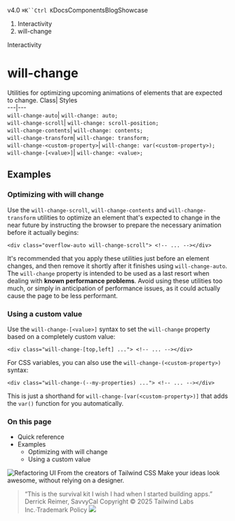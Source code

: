 v4.0
`⌘K``Ctrl K`DocsComponentsBlogShowcase
  1. Interactivity
  2. will-change


Interactivity
# will-change
Utilities for optimizing upcoming animations of elements that are expected to change.
Class| Styles  
---|---  
`will-change-auto`| `will-change: auto;`  
`will-change-scroll`| `will-change: scroll-position;`  
`will-change-contents`| `will-change: contents;`  
`will-change-transform`| `will-change: transform;`  
`will-change-<custom-property>`| `will-change: var(<custom-property>);`  
`will-change-[<value>]`| `will-change: <value>;`  
## Examples
### Optimizing with will change
Use the `will-change-scroll`, `will-change-contents` and `will-change-transform` utilities to optimize an element that's expected to change in the near future by instructing the browser to prepare the necessary animation before it actually begins:
```
<div class="overflow-auto will-change-scroll"> <!-- ... --></div>
```

It's recommended that you apply these utilities just before an element changes, and then remove it shortly after it finishes using `will-change-auto`.
The `will-change` property is intended to be used as a last resort when dealing with **known performance problems**. Avoid using these utilities too much, or simply in anticipation of performance issues, as it could actually cause the page to be less performant.
### Using a custom value
Use the `will-change-[<value>]` syntax to set the `will-change` property based on a completely custom value:
```
<div class="will-change-[top,left] ..."> <!-- ... --></div>
```

For CSS variables, you can also use the `will-change-(<custom-property>)` syntax:
```
<div class="will-change-(--my-properties) ..."> <!-- ... --></div>
```

This is just a shorthand for `will-change-[var(<custom-property>)]` that adds the `var()` function for you automatically.
### On this page
  * Quick reference
  * Examples
    * Optimizing with will change
    * Using a custom value


![Refactoring UI](https://tailwindcss.com/_next/image?url=%2F_next%2Fstatic%2Fmedia%2Fbook-promo.27d91093.png&w=256&q=75)
From the creators of Tailwind CSS
Make your ideas look awesome, without relying on a designer.
> “This is the survival kit I wish I had when I started building apps.”
> Derrick Reimer, SavvyCal
Copyright © 2025 Tailwind Labs Inc.·Trademark Policy
![](https://cdn.usefathom.com/?h=https%3A%2F%2Ftailwindcss.com&p=%2Fdocs%2Fwill-change&r=&sid=PMFMDJGK&qs=%7B%7D&cid=90843111)
